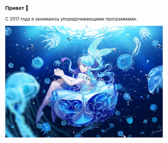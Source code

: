 ### Привет 👋

С 2017 года я занимаюсь упорядочивающими программами.

![](./f2f569fa03ec3c440b85b28c1a9bfb99d52ef044r1-1920-1356v2_uhq.jpg)
